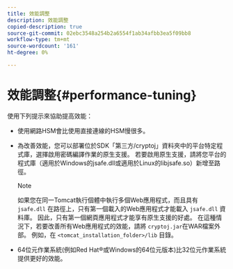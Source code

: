 ```yaml
---
title: 效能調整
description: 效能調整
copied-description: true
source-git-commit: 02ebc3548a254b2a6554f1ab34afbb3ea5f09bb8
workflow-type: tm+mt
source-wordcount: '161'
ht-degree: 0%

---
```


# 效能調整{#performance-tuning}

使用下列提示來協助提高效能：

* 使用網路HSM會比使用直接連線的HSM慢很多。
* 為改善效能，您可以部署位於SDK「第三方/cryptoj」資料夾中的平台特定程式庫，選擇啟用密碼編譯作業的原生支援。 若要啟用原生支援，請將您平台的程式庫（適用於Windows的jsafe.dll或適用於Linux的libjsafe.so）新增至路徑。

  >[!NOTE]
  >
  >如果您在同一Tomcat執行個體中執行多個Web應用程式，而且具有 `jsafe.dll` 在路徑上，只有第一個載入的Web應用程式才能載入 `jsafe.dll` 資料庫。 因此，只有第一個網頁應用程式才能享有原生支援的好處。 在這種情況下，若要改善所有Web應用程式的效能，請將 `cryptoj.jar`在WAR檔案外部。 例如，在 `<tomcat_installation_folder>/lib` 目錄。

* 64位元作業系統(例如Red Hat®或Windows的64位元版本)比32位元作業系統提供更好的效能。
